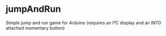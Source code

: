 # jumpAndRun
Simple jump and run game for Arduino (requires an I²C display and an INT0 attached momentary button)
